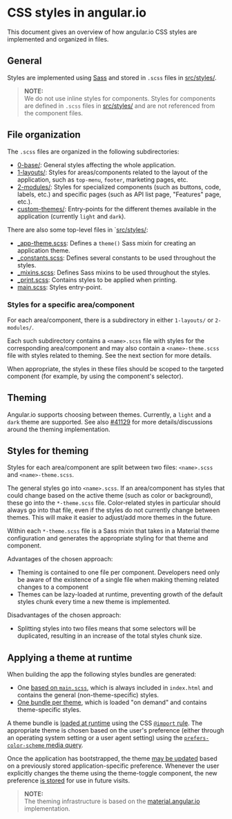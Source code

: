 # CSS styles in angular.io

This document gives an overview of how angular.io CSS styles are implemented and organized in files.


## General

Styles are implemented using [Sass](https://sass-lang.com/) and stored in `.scss` files in [src/styles/](.).

> **NOTE:**<br />
> We do not use inline styles for components.
> Styles for components are defined in `.scss` files in [src/styles/](.) and are not referenced from the component files.


## File organization

The `.scss` files are organized in the following subdirectories:
- [0-base/](./0-base): General styles affecting the whole application.
- [1-layouts/](./1-layouts): Styles for areas/components related to the layout of the application, such as `top-menu`, `footer`, marketing pages, etc.
- [2-modules/](./2-modules): Styles for specialized components (such as buttons, code, labels, etc.) and specific pages (such as API list page, "Features" page, etc.).
- [custom-themes/](./custom-themes): Entry-points for the different themes available in the application (currently `light` and `dark`).

There are also some top-level files in `[src/styles/](.):
- [_app-theme.scss](./_app-theme.scss): Defines a `theme()` Sass mixin for creating an application theme.
- [_constants.scss](./_constants.scss): Defines several constants to be used throughout the styles.
- [_mixins.scss](./_mixins.scss): Defines Sass mixins to be used throughout the styles.
- [_print.scss](./_print.scss): Contains styles to be applied when printing.
- [main.scss](./main.scss): Styles entry-point.


### Styles for a specific area/component

For each area/component, there is a subdirectory in either `1-layouts/` or `2-modules/`.

Each such subdirectory contains a `<name>.scss` file with styles for the corresponding area/component and may also contain a `<name>-theme.scss` file with styles related to theming.
See the next section for more details.

When appropriate, the styles in these files should be scoped to the targeted component (for example, by using the component's selector).


## Theming

Angular.io supports choosing between themes. Currently, a `light` and a `dark` theme are supported.
See also [#41129](https://github.com/angular/angular/pull/41129) for more details/discussions around the theming implementation.


## Styles for theming

Styles for each area/component are split between two files: `<name>.scss` and `<name>-theme.scss`.

The general styles go into `<name>.scss`.
If an area/component has styles that could change based on the active theme (such as color or background), these go into the `*-theme.scss` file.
Color-related styles in particular should always go into that file, even if the styles do not currently change between themes.
This will make it easier to adjust/add more themes in the future.

Within each `*-theme.scss` file is a Sass mixin that takes in a Material theme configuration and generates the appropriate styling for that theme and component.

Advantages of the chosen approach:
- Theming is contained to one file per component.
  Developers need only be aware of the existence of a single file when making theming related changes to a component
- Themes can be lazy-loaded at runtime, preventing growth of the default styles chunk every time a new theme is implemented.

Disadvantages of the chosen approach:
- Splitting styles into two files means that some selectors will be duplicated, resulting in an increase of the total styles chunk size.


## Applying a theme at runtime

When building the app the following styles bundles are generated:
- One [based on `main.scss`](https://github.com/angular/angular/blob/62b5a6cb079e489d91982abe88d644d73feb73f3/aio/angular.json#L44), which is always included in `index.html` and contains the general (non-theme-specific) styles.
- [One bundle per theme](https://github.com/angular/angular/blob/62b5a6cb079e489d91982abe88d644d73feb73f3/aio/angular.json#L45-L54), which is loaded "on demand" and contains theme-specific styles.

A theme bundle is [loaded at runtime](https://github.com/angular/angular/blob/62b5a6cb079e489d91982abe88d644d73feb73f3/aio/src/index.html#L33-L36) using the CSS [`@import` rule](https://developer.mozilla.org/en-US/docs/Web/CSS/@import).
The appropriate theme is chosen based on the user's preference (either through an operating system setting or a user agent setting) using the [`prefers-color-scheme` media query](https://developer.mozilla.org/en-US/docs/Web/CSS/@media/prefers-color-scheme).

Once the application has bootstrapped, the theme [may be updated](https://github.com/angular/angular/blob/62b5a6cb079e489d91982abe88d644d73feb73f3/aio/src/app/shared/theme-picker/theme-toggle.component.ts#L49-L72) based on a previously stored application-specific preference.
Whenever the user explicitly changes the theme using the theme-toggle component, the new preference [is stored](https://github.com/angular/angular/blob/62b5a6cb079e489d91982abe88d644d73feb73f3/aio/src/app/shared/theme-picker/theme-toggle.component.ts#L89) for use in future visits.

> **NOTE:**<br />
> The theming infrastructure is based on the [material.angular.io](https://github.com/angular/material.angular.io) implementation.
